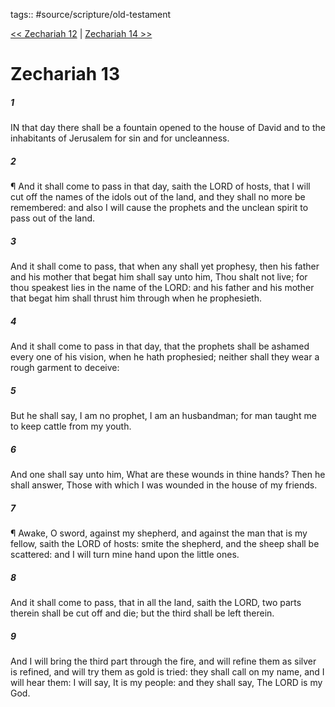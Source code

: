 tags:: #source/scripture/old-testament

[<< Zechariah 12](/old-testament/38_Zechariah/Zechariah_12.md) | [Zechariah 14 >>](/old-testament/38_Zechariah/Zechariah_14.md)

# Zechariah 13

##### 1

IN that day there shall be a fountain opened to the house of David and to the inhabitants of Jerusalem for sin and for uncleanness.

##### 2

¶ And it shall come to pass in that day, saith the LORD of hosts, that I will cut off the names of the idols out of the land, and they shall no more be remembered: and also I will cause the prophets and the unclean spirit to pass out of the land.

##### 3

And it shall come to pass, that when any shall yet prophesy, then his father and his mother that begat him shall say unto him, Thou shalt not live; for thou speakest lies in the name of the LORD: and his father and his mother that begat him shall thrust him through when he prophesieth.

##### 4

And it shall come to pass in that day, that the prophets shall be ashamed every one of his vision, when he hath prophesied; neither shall they wear a rough garment to deceive:

##### 5

But he shall say, I am no prophet, I am an husbandman; for man taught me to keep cattle from my youth.

##### 6

And one shall say unto him, What are these wounds in thine hands? Then he shall answer, Those with which I was wounded in the house of my friends.

##### 7

¶ Awake, O sword, against my shepherd, and against the man that is my fellow, saith the LORD of hosts: smite the shepherd, and the sheep shall be scattered: and I will turn mine hand upon the little ones.

##### 8

And it shall come to pass, that in all the land, saith the LORD, two parts therein shall be cut off and die; but the third shall be left therein.

##### 9

And I will bring the third part through the fire, and will refine them as silver is refined, and will try them as gold is tried: they shall call on my name, and I will hear them: I will say, It is my people: and they shall say, The LORD is my God.
